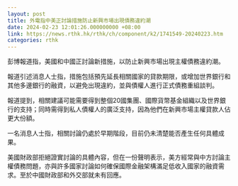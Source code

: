 ```yaml
---
layout: post
title: 外電指中美正討論措施防止新興市場出現債務違約潮
date: 2024-02-23 12:01:26.000000000 +08:00
link: https://news.rthk.hk/rthk/ch/component/k2/1741549-20240223.htm
categories: rthk
---
```


彭博報道指，美國和中國正討論新措施，以防止新興市場出現主權債務違約潮。

報道引述消息人士指，措施包括預先延長相關國家的貸款期限，或增加世界銀行和其他多邊銀行的融資，以避免出現違約，並與債權人進行正式債務重組談判。

報道提到，相關建議可能需要得到整個20國集團、國際貨幣基金組織以及世界銀行的支持；同時需得到私人債權人的廣泛支持，因為他們在新興市場主權貸款人佔更大份額。

一名消息人士指，相關討論仍處於早期階段，目前仍未清楚能否產生任何具體成果。

美國財政部拒絕證實討論的具體內容，但在一份聲明表示，美方經常與中方討論主權債務問題，亦與許多國家討論如何確保國際金融架構滿足低收入國家的融資需求。至於中國財政部和外交部就未有回應。
